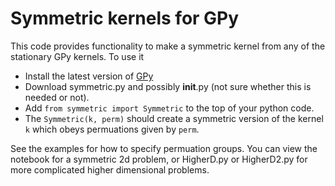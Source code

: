 # Symmetric kernels for GPy

This code provides functionality to make a symmetric kernel from any of the stationary GPy kernels. To use it

- Install the latest version of [GPy](https://github.com/SheffieldML/GPy)
- Download symmetric.py and possibly __init__.py (not sure whether this is needed or not).
- Add `from symmetric import Symmetric` to the top of your python code.
- The `Symmetric(k, perm)` should create a symmetric version of the kernel `k` which obeys permuations given by `perm`.

See the examples for how to specify permuation groups. You can view the notebook for a symmetric 2d problem, or HigherD.py or HigherD2.py for more complicated higher dimensional problems.
